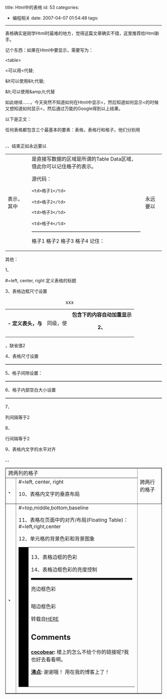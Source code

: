 title: Html中的表格
id: 53
categories:
  - 编程相关
date: 2007-04-07 01:54:48
tags:
---

表格确实是刚学Html时最难的地方，觉得这篇文章确实不错，这里推荐给Html新手。

记个东西：如果在Html中要显示<table>，需要写为：

&lt;table&gt;

<可以用&lt;代替;

&lt可以使用&amp;lt;代替;

&amp;lt;可以使用&amp;amp;lt;代替

如此继续……，今天突然不知道如何在Html中显示<，然后知道如何显示<的时候又想知道如何显示&lt;，然后通过万能的Google得到以上结果。

以下是正文：

任何表格都包含三个最基本的要素：表格，表格行和格子。他们分别用
	<table>、<tr>、<td>
表示，其中<td>是直接写数据的区域是所谓的Table Data区域，借此你可以记住格子的表示。

  源代码：

<table border>

  <tr>

    <td>格子1</td>

    <td>格子2</td>

  </tr>

  <tr>

    <td>格子3</td>

    <td>格子4</td>

  </tr>

</table>




格子1	格子2
格子3	格子4
  记住：<td>永远要以<tr>结束正如<tr>永远要以<table>

 其他：

1、<th> - 定义表头，与<td>同级，使<th>包含下的内容自动加重显示

2、<caption align=#>xxx</caption> #=left, center, right 定义表格的标题

3、表格边框尺寸设置<table border=#>，缺省值2

4、表格尺寸设置<table border width=# height=#>

5、格子间隙设置：<table border cellspacing=#>

6、格子内部空白大小设置 <table border cellpadding=#>

7、<td colspan=2>跨两列的格子</td> 列间隔等于2

8、<td rowspan=2>跨两行的格子</td> 行间隔等于2

9、表格内文字的水平对齐 <tr align=#>、<th align=#>、<td align=#> #=left, center, right

10、表格内文字的垂直布局<tr valign=#>、<th valign=#>、<td valign=#> #=top,middle,bottom,baseline

11、表格在页面中的对齐/布局(Floating Table)：<table align=#> #=left,right,center

12、单元格的背景色彩和背景图象 <td bgcolor=#> 、<td background=”URL”>

13、表格边框的色彩 <table bordercolor=#>

14、表格边框色彩的亮度控制

<table bordercolorlight=#>亮边框色彩

<table bordercolordark=#> 暗边框色彩

转载自[HERE](http://zmb.hbsz.cn/rjjc/ShowArticle.asp?ArticleID=410)
## Comments

**[cocobear](#1692 "2007-09-16 00:43:51"):** 楼上的怎么不给个你的链接呢?我也好去看看啊。

**[沸点](#1690 "2007-09-15 17:26:42"):** 谢谢哦！ 用在我的博客上了！

